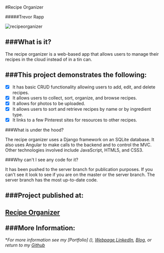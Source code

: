 #Recipe Organizer

#####Trevor Rapp

![recipeorganizer](https://cloud.githubusercontent.com/assets/11747875/8295507/8a301e20-1902-11e5-81cc-da3250a99169.jpg)

###What is it? 
---

The recipe organizer is a web-based app that allows users to manage their recipes in the cloud instead of in a tin can.

###This project demonstrates the following:
---

- [x] It has basic CRUD functionality allowing users to add, edit, and delete recipes.
- [x] It allows users to collect, sort, organize, and browse recipes.
- [x] It allows for photos to be uploaded. 
- [x] It allows users to sort and retrieve recipes by name or by ingredient type.
- [x] It links to a few Pinterest sites for resources to other recipes.

###What is under the hood?

The recipe organizer uses a Django framework on an SQLite database.  It also uses Angular to make calls to the backend and to control the MVC.  Other technologies involved include JavaScript, HTML5, and CSS3.

###Why can't I see any code for it? 

It has been pushed to the server branch for publication purposes.  If you can't see it look to see if you are on the master or the server branch.  The server branch has the most up-to-date code.

###Project published at: 
---

[Recipe Organizer](http://recipes.web-karma.org/#/recipes)
<br/>
<br/>
###More Information:
---

\**For more information see my [Portfolio] (), [Webpage](http://web-karma.org),[LinkedIn](https://www.linkedin.com/in/trevor-rapp-042a1037), [Blog](http://web-karma.net), or return to my [Github](https://github.com/trrapp12)*

